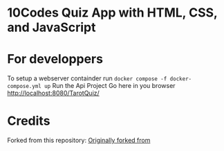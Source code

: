# 10Codes Quiz App with HTML, CSS, and JavaScript

# For developpers
To setup a webserver containder run  `docker compose -f docker-compose.yml up`
Run the Api Project
Go here in you browser [http://localhost:8080/TarotQuiz/](http://localhost:8080/TarotQuiz/)

# Credits
Forked from this repository: [Originally forked from](https://github.com/jamesqquick/Design-And-Build-A-Quiz-App)